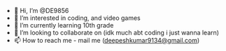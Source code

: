 - 👋 Hi, I’m @DE9856
- 👀 I’m interested in coding, and video games
- 🌱 I’m currently learning 10th grade
- 💞️ I’m looking to collaborate on (idk much abt coding i just wanna learn)
- 📫 How to reach me - mail me (deepeshkumar9134@gmail.com)

<!---
DE9856/DE9856 is a ✨ special ✨ repository because its `README.md` (this file) appears on your GitHub profile.
You can click the Preview link to take a look at your changes.
--->
